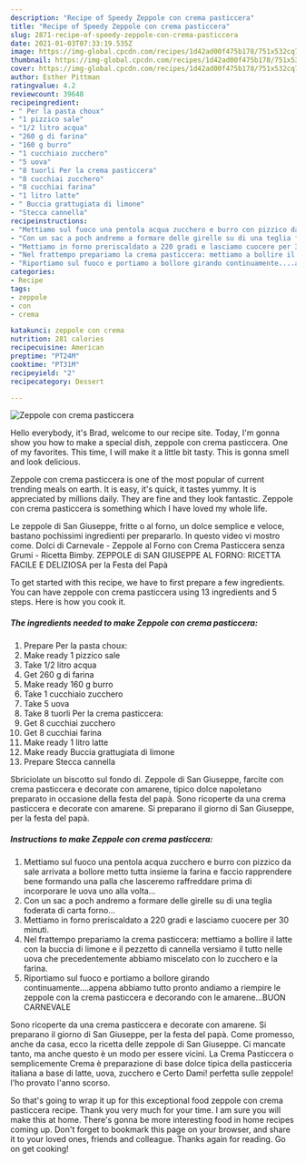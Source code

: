 ```yaml
---
description: "Recipe of Speedy Zeppole con crema pasticcera"
title: "Recipe of Speedy Zeppole con crema pasticcera"
slug: 2871-recipe-of-speedy-zeppole-con-crema-pasticcera
date: 2021-01-03T07:33:19.535Z
image: https://img-global.cpcdn.com/recipes/1d42ad00f475b178/751x532cq70/zeppole-con-crema-pasticcera-recipe-main-photo.jpg
thumbnail: https://img-global.cpcdn.com/recipes/1d42ad00f475b178/751x532cq70/zeppole-con-crema-pasticcera-recipe-main-photo.jpg
cover: https://img-global.cpcdn.com/recipes/1d42ad00f475b178/751x532cq70/zeppole-con-crema-pasticcera-recipe-main-photo.jpg
author: Esther Pittman
ratingvalue: 4.2
reviewcount: 39648
recipeingredient:
- " Per la pasta choux"
- "1 pizzico sale"
- "1/2 litro acqua"
- "260 g di farina"
- "160 g burro"
- "1 cucchiaio zucchero"
- "5 uova"
- "8 tuorli Per la crema pasticcera"
- "8 cucchiai zucchero"
- "8 cucchiai farina"
- "1 litro latte"
- " Buccia grattugiata di limone"
- "Stecca cannella"
recipeinstructions:
- "Mettiamo sul fuoco una pentola acqua zucchero e burro con pizzico da sale arrivata a bollore metto tutta insieme la farina e faccio rapprendere bene formando una palla che lasceremo raffreddare prima di incorporare le uova uno alla volta..."
- "Con un sac a poch andremo a formare delle girelle su di una teglia foderata di carta forno..."
- "Mettiamo in forno preriscaldato a 220 gradi e lasciamo cuocere per 30 minuti."
- "Nel frattempo prepariamo la crema pasticcera: mettiamo a bollire il latte con la buccia di limone e il pezzetto di cannella versiamo il tutto nelle uova che precedentemente abbiamo miscelato con lo zucchero e la farina."
- "Riportiamo sul fuoco e portiamo a bollore girando continuamente....appena abbiamo tutto pronto andiamo a riempire le zeppole con la crema pasticcera e decorando con le amarene...BUON CARNEVALE"
categories:
- Recipe
tags:
- zeppole
- con
- crema

katakunci: zeppole con crema 
nutrition: 281 calories
recipecuisine: American
preptime: "PT24M"
cooktime: "PT31M"
recipeyield: "2"
recipecategory: Dessert

---
```



![Zeppole con crema pasticcera](https://img-global.cpcdn.com/recipes/1d42ad00f475b178/751x532cq70/zeppole-con-crema-pasticcera-recipe-main-photo.jpg)

Hello everybody, it's Brad, welcome to our recipe site. Today, I'm gonna show you how to make a special dish, zeppole con crema pasticcera. One of my favorites. This time, I will make it a little bit tasty. This is gonna smell and look delicious.

Zeppole con crema pasticcera is one of the most popular of current trending meals on earth. It is easy, it's quick, it tastes yummy. It is appreciated by millions daily. They are fine and they look fantastic. Zeppole con crema pasticcera is something which I have loved my whole life.

Le zeppole di San Giuseppe, fritte o al forno, un dolce semplice e veloce, bastano pochissimi ingredienti per prepararlo. In questo video vi mostro come. Dolci di Carnevale - Zeppole al Forno con Crema Pasticcera senza Grumi - Ricetta Bimby. ZEPPOLE di SAN GIUSEPPE AL FORNO: RICETTA FACILE E DELIZIOSA per la Festa del Papà


To get started with this recipe, we have to first prepare a few ingredients. You can have zeppole con crema pasticcera using 13 ingredients and 5 steps. Here is how you cook it.

<!--inarticleads1-->

##### The ingredients needed to make Zeppole con crema pasticcera:

1. Prepare  Per la pasta choux:
1. Make ready 1 pizzico sale
1. Take 1/2 litro acqua
1. Get 260 g di farina
1. Make ready 160 g burro
1. Take 1 cucchiaio zucchero
1. Take 5 uova
1. Take 8 tuorli Per la crema pasticcera:
1. Get 8 cucchiai zucchero
1. Get 8 cucchiai farina
1. Make ready 1 litro latte
1. Make ready  Buccia grattugiata di limone
1. Prepare Stecca cannella


Sbriciolate un biscotto sul fondo di. Zeppole di San Giuseppe, farcite con crema pasticcera e decorate con amarene, tipico dolce napoletano preparato in occasione della festa del papà. Sono ricoperte da una crema pasticcera e decorate con amarene. Si preparano il giorno di San Giuseppe, per la festa del papà. 

<!--inarticleads2-->

##### Instructions to make Zeppole con crema pasticcera:

1. Mettiamo sul fuoco una pentola acqua zucchero e burro con pizzico da sale arrivata a bollore metto tutta insieme la farina e faccio rapprendere bene formando una palla che lasceremo raffreddare prima di incorporare le uova uno alla volta...
1. Con un sac a poch andremo a formare delle girelle su di una teglia foderata di carta forno...
1. Mettiamo in forno preriscaldato a 220 gradi e lasciamo cuocere per 30 minuti.
1. Nel frattempo prepariamo la crema pasticcera: mettiamo a bollire il latte con la buccia di limone e il pezzetto di cannella versiamo il tutto nelle uova che precedentemente abbiamo miscelato con lo zucchero e la farina.
1. Riportiamo sul fuoco e portiamo a bollore girando continuamente....appena abbiamo tutto pronto andiamo a riempire le zeppole con la crema pasticcera e decorando con le amarene...BUON CARNEVALE


Sono ricoperte da una crema pasticcera e decorate con amarene. Si preparano il giorno di San Giuseppe, per la festa del papà. Come promesso, anche da casa, ecco la ricetta delle zeppole di San Giuseppe. Ci mancate tanto, ma anche questo è un modo per essere vicini. La Crema Pasticcera o semplicemente Crema è preparazione di base dolce tipica della pasticceria italiana a base di latte, uova, zucchero e Certo Dami! perfetta sulle zeppole! l&#39;ho provato l&#39;anno scorso. 

So that's going to wrap it up for this exceptional food zeppole con crema pasticcera recipe. Thank you very much for your time. I am sure you will make this at home. There's gonna be more interesting food in home recipes coming up. Don't forget to bookmark this page on your browser, and share it to your loved ones, friends and colleague. Thanks again for reading. Go on get cooking!
